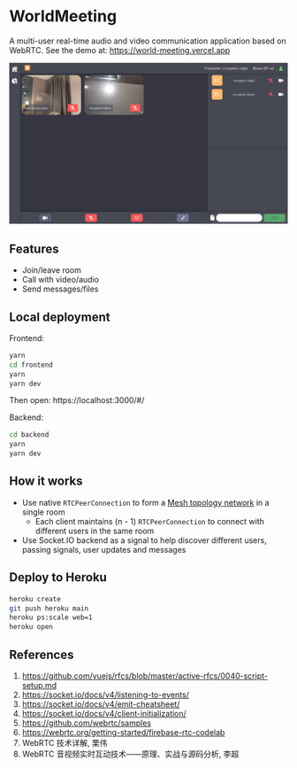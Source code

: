 # WorldMeeting

A multi-user real-time audio and video communication application based on WebRTC. See the demo at: https://world-meeting.vercel.app

![world-meeting](img/world-meeting.png)

## Features

- Join/leave room
- Call with video/audio
- Send messages/files

## Local deployment

Frontend:

```bash
yarn
cd frontend
yarn
yarn dev
```

Then open: https://localhost:3000/#/

Backend:

```bash
cd backend
yarn
yarn dev
```

## How it works

- Use native `RTCPeerConnection` to form a [Mesh topology network](https://medium.com/@khan_honney/webrtc-servers-and-multi-party-communication-in-webrtc-6bf3870b15eb#fcf7) in a single room
    - Each client maintains (n - 1) `RTCPeerConnection` to connect with different users in the same room
- Use Socket.IO backend as a signal to help discover different users, passing signals, user updates and messages

## Deploy to Heroku

```bash
heroku create
git push heroku main
heroku ps:scale web=1
heroku open
```

## References

1. https://github.com/vuejs/rfcs/blob/master/active-rfcs/0040-script-setup.md
2. https://socket.io/docs/v4/listening-to-events/
3. https://socket.io/docs/v4/emit-cheatsheet/
4. https://socket.io/docs/v4/client-initialization/
5. https://github.com/webrtc/samples
6. https://webrtc.org/getting-started/firebase-rtc-codelab
7. WebRTC 技术详解, 栗伟
8. WebRTC 音视频实时互动技术——原理、实战与源码分析, 李超
